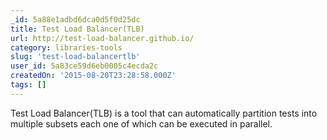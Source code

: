 ```yaml
---
_id: 5a88e1adbd6dca0d5f0d25dc
title: Test Load Balancer(TLB)
url: http://test-load-balancer.github.io/
category: libraries-tools
slug: 'test-load-balancertlb'
user_id: 5a83ce59d6eb0005c4ecda2c
createdOn: '2015-08-20T23:28:58.000Z'
tags: []
---
```


Test Load Balancer(TLB) is a tool that can automatically partition tests into multiple subsets each one of which can be executed in parallel. 
